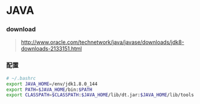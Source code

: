 # JAVA
### download
> http://www.oracle.com/technetwork/java/javase/downloads/jdk8-downloads-2133151.html

### 配置
```sh
# ~/.bashrc
export JAVA_HOME=/env/jdk1.8.0_144
export PATH=$JAVA_HOME/bin:$PATH
export CLASSPATH=$CLASSPATH:$JAVA_HOME/lib/dt.jar:$JAVA_HOME/lib/tools.jar
```
